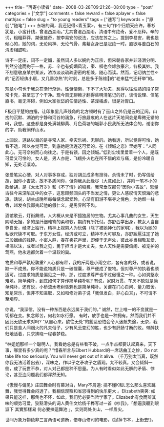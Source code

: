 +++
title= "再寄小读者"
date= 2008-03-28T09:21:26+08:00
type = "post"
categories = ["文学"]
comments = false
reward = false
aplayer = false
mathjax = false
slug = "to young readers"
tags = ["速写"]
keywords = ["原创","随笔"]
+++
东坡的词，我还记得<青玉案>，有三句“作个归期天应许。春衫犹是，小蛮针线，曾湿西湖雨。”尤其曾湿西湖雨，清语中有绝奇，爱不忍释。辛的词，粗粗莽莽，桀傲雄奇，按李易安的说法，应该在苏之上。提到李易安，我也是倾心的，她的词，无论风神、无论气骨，弗藉女身已是冠绝一时，直欲与姜白石的清虚相鼓吹。

诗不一定庄，词不一定媚，虽然词人多以婉约为正宗，但宋朝各家并非泾渭分明、判然分途而拘于一格，苏、辛也有妩媚风流，秦、柳也会雄放豪宕，各极其妙。我不刻意敬身某宗某派，浓浓淡淡疏疏密密的相兼，随心而读。然而，记叨纳兰性的“记否轻纨小扇，又几番凉热”的时刻，总是多于陈维的“老来猛气还轩举”的。

短章小句也于我总在渐行渐远，性慵情懒，下不了大功夫，惹得以往烂熟的段子常常卡壳，甚至忘了个干净。现今百无聊赖才翻得些明清笔记的好，谈情说理、信笔直书，毫无滞碍，例如大家张岱的任情适性、茶淫橘虐，很是对胃口。
<!--more-->
F极目平楚的白描，让印象里几声残角的北方顿时有了巫山之外仍是云的辽阔。山峦的沉默、湖泊的宁静和河谷的湍急，行旅屐痕的人在这片天地间会是卑微无错的吗，我想。这些都是身处满城柳黄、月色荷塘的城郭小民我所无法体会的，谢谢你的字，助我徜徉山水。

上回说，道路以目的是寻常人家、幸灾乐祸、无聊的。她看透，所以觉得可怜，她看不透，所以亦觉可爱，到底她是流连这可爱的。在《倾城之恋》里她写：“人同此心，无可奈何而心向往之。于是有锁，因之倾城。”低到尘埃里爱着一个人，是既可爱又可怜的，女人是，男人亦是，飞蛾扑火也在所不惜的欢与痛，是份冷暖自知，无处话凄凉。

张爱笔尖心硬，对人对事多存戒，独对胡兰成多有担待。余情未了时，仍写信给胡，因你小吉故，故不多质问你，但你我从此缘尽（大意如此），并附一笔不小的款给胡，是《太太万岁》和《不了情》的稿费。我常垂叹那句“因你小吉故”，思量古往今来深陷其中的女子，这思顾频回头的不当发之情，更让人感叹情天恨海的悲凉。话说，胡兰成晚年每每惦念起爱玲，心渐有旧游不堪寻之愧色，为她燃一柱香，越发令我鄙夷起他的假仁义，是男界所不齿。

酒馆歌云，灯街舞绣，人大概从来是不擅独居的生物。尤其心事几曲的女生，天生阴晴无据，多的是纤细难寄的柔和软，期约有所托付。亦舒西学出身，教女人当自尊自爱，经济上独行，精神上视男人为玩偶（除了被她神化的家明），我以为她的私欲尺牍不可取。于东方女性，经济或可立，精神不大可攀及，亦舒跋扈注定了她三段姻缘的残碎。小窗人静，春在卖花声里，即便于无声处，彼此亦当相敬互爱、相濡以沫，或者以我之见，勇于担当才是大丈夫，女人天性是需要倚阑、被宠护的莺燕，他永远都欠着一个温软的巢。

物质和尊严孰轻孰重? 人心都有秤，我的斤两是小雨空帘，各有各的好，或者说，缺一不成景。你不能说物质只是一破悭囊，尊严便成了俊物。但对尊严的执着也须适可。过度求物质是偏见之一种，那，过度求尊严也不过傲慢之一种。心如洞壑永难填。简单纯朴，到底如何才算作简单纯朴呢? 有说，家财万贯、车房不缺就是简单纯朴，还有说，小桥流水老树昏鸦也是简单纯朴。关键在扪心自问、量力取舍。知足常乐，但非不知进取，又如和修对弟子说「我但发白，非心白耳」，不可谓不至境界。

你说，“我深信，没有一种东西是永远属于我们的。” 诚然，世上唯一的不变就是一切都在变。执念即苦，何若如水行愿。 有时，放手也是一种拥有。然而我们并不因此无欲无求对吗? “从自心来，欲往无处”的豁达恐怕会令人迷航失途，无奈，我们只是食人间烟火的凡夫俗子，少有风云变幻的胜，也少有肝肠寸断的败。带醉扶归地活着，只求拂晓一程春梦稳。

“林姐姐那样一个聪明人，我看她总是有些看不破，一点半点都要认起真来，天下事，哪里有多少真的呢？”惜春所言与Elbert Hubbard的一席话曲工之妙，Do not take life too seriously. You will never get out of it alive. （千万别太当真，既然你我无法活着出去），深味之，作以子之矛攻子之盾观。太不较真，又会倾斜一侧，成了玩世不恭，对人对己都是种不思量。为人有时看似如此无解的矛盾、悖论，甚至连问题我们都浑然无知。

《傲慢与偏见》庄园舞会时有幕对白，Mary不屑道: 搞不懂K和L怎么那么喜欢跳舞，我觉得舞会闷透了。我相信观察和省思得到的快乐更大 。Elizabeth笑笑: 如果只能这样，那倒也不坏，如此，我们势必要当哲学家了。Elizabeth有食而辨其味的顺势可爱，狡黠滑头的词人黄伟文给杨千桦写过一首《吵我》，「想逼我聽到眼淚下 其實那樣易 何必要揀這舞池 」，实则两处关山，一样眉尖。

世间万象万物绝非三言两语可道断，借寺山修司的电影，《抛掉书本，上街去!》。

